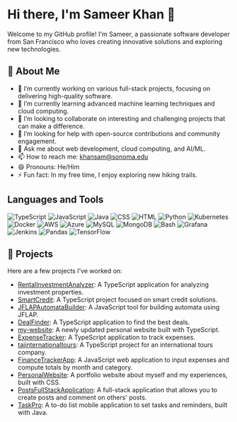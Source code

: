 <!--
**sameerkhansf/sameerkhansf** is a ✨ _special_ ✨ repository because its `README.md` (this file) appears on your GitHub profile.

Here are some ideas to get you started:

- 🔭 I’m currently working on ...
- 🌱 I’m currently learning ...
- 👯 I’m looking to collaborate on ...
- 🤔 I’m looking for help with ...
- 💬 Ask me about ...
- 📫 How to reach me: ...
- 😄 Pronouns: ...
- ⚡ Fun fact: ...
-->
# Hi there, I'm Sameer Khan 👋

Welcome to my GitHub profile! I'm Sameer, a passionate software developer from San Francisco who loves creating innovative solutions and exploring new technologies.

## 🚀 About Me

- 🔭 I’m currently working on various full-stack projects, focusing on delivering high-quality software.
- 🌱 I’m currently learning advanced machine learning techniques and cloud computing.
- 👯 I’m looking to collaborate on interesting and challenging projects that can make a difference.
- 🤔 I’m looking for help with open-source contributions and community engagement.
- 💬 Ask me about web development, cloud computing, and AI/ML.
- 📫 How to reach me: [khansam@sonoma.edu](mailto:khansam@sonoma.edu)
- 😄 Pronouns: He/Him
- ⚡ Fun fact: In my free time, I enjoy exploring new hiking trails.
  
## Languages and Tools
![TypeScript](https://img.shields.io/badge/-TypeScript-007ACC?style=flat-square&logo=typescript&logoColor=white)
![JavaScript](https://img.shields.io/badge/-JavaScript-F7DF1E?style=flat-square&logo=javascript&logoColor=black)
![Java](https://img.shields.io/badge/-Java-007396?style=flat-square&logo=java&logoColor=white)
![CSS](https://img.shields.io/badge/-CSS-1572B6?style=flat-square&logo=css3&logoColor=white)
![HTML](https://img.shields.io/badge/-HTML-E34F26?style=flat-square&logo=html5&logoColor=white)
![Python](https://img.shields.io/badge/-Python-3776AB?style=flat-square&logo=python&logoColor=white)
![Kubernetes](https://img.shields.io/badge/-Kubernetes-326CE5?style=flat-square&logo=kubernetes&logoColor=white)
![Docker](https://img.shields.io/badge/-Docker-2496ED?style=flat-square&logo=docker&logoColor=white)
![AWS](https://img.shields.io/badge/-AWS-232F3E?style=flat-square&logo=amazon-aws&logoColor=white)
![Azure](https://img.shields.io/badge/-Azure-0078D4?style=flat-square&logo=microsoft-azure&logoColor=white)
![MySQL](https://img.shields.io/badge/-MySQL-4479A1?style=flat-square&logo=mysql&logoColor=white)
![MongoDB](https://img.shields.io/badge/-MongoDB-47A248?style=flat-square&logo=mongodb&logoColor=white)
![Bash](https://img.shields.io/badge/-Bash-4EAA25?style=flat-square&logo=gnu-bash&logoColor=white)
![Grafana](https://img.shields.io/badge/-Grafana-F46800?style=flat-square&logo=grafana&logoColor=white)
![Jenkins](https://img.shields.io/badge/-Jenkins-D24939?style=flat-square&logo=jenkins&logoColor=white)
![Pandas](https://img.shields.io/badge/-Pandas-150458?style=flat-square&logo=pandas&logoColor=white)
![TensorFlow](https://img.shields.io/badge/-TensorFlow-FF6F00?style=flat-square&logo=tensorflow&logoColor=white)
<!--
## 🛠 Technologies & Tools

- **Languages:** JavaScript, Python, Java, C++
- **Frontend:** React, Vue.js, HTML, CSS
- **Backend:** Node.js, Express, Django, Flask
- **Databases:** MySQL, PostgreSQL, MongoDB
- **DevOps:** Docker, Kubernetes, GitHub Actions, Jenkins
- **Cloud:** AWS, Azure, Google Cloud
-->
<!--
## 📈 GitHub Stats

![Sameer's GitHub Stats](https://github-readme-stats.vercel.app/api?username=sameerkhansf&show_icons=true&theme=radical)
-->
## 🌟 Projects

Here are a few projects I've worked on:

- [RentalInvestmentAnalyzer](https://github.com/sameerkhansf/RentalInvestmentAnalyzer): A TypeScript application for analyzing investment properties.
- [SmartCredit](https://github.com/sameerkhansf/SmartCredit): A TypeScript project focused on smart credit solutions.
- [JFLAPAutomataBuilder](https://github.com/sameerkhansf/JFLAPAutomataBuilder): A JavaScript tool for building automata using JFLAP.
- [DealFinder](https://github.com/sameerkhansf/DealFinder): A TypeScript application to find the best deals.
- [my-website](https://github.com/sameerkhansf/my-website): A newly updated personal website built with TypeScript.
- [ExpenseTracker](https://github.com/sameerkhansf/ExpenseTracker): A TypeScript application to track expenses.
- [tajinternationaltours](https://github.com/sameerkhansf/tajinternationaltours): A TypeScript project for an international tours company.
- [FinanceTrackerApp](https://github.com/sameerkhansf/FinanceTrackerApp): A JavaScript web application to input expenses and compute totals by month and category.
- [PersonalWebsite](https://github.com/sameerkhansf/PersonalWebsite): A portfolio website about myself and my experiences, built with CSS.
- [PostsFullStackApplication](https://github.com/sameerkhansf/PostsFullStackApplication): A full-stack application that allows you to create posts and comment on others' posts.
- [TaskPro](https://github.com/sameerkhansf/TaskPro): A to-do list mobile application to set tasks and reminders, built with Java.

